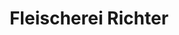 ---
title: "Fleischerei Richter"
url: /sohland-an-der-spree/fleischerei-richter/
shop: Metzgerei
---